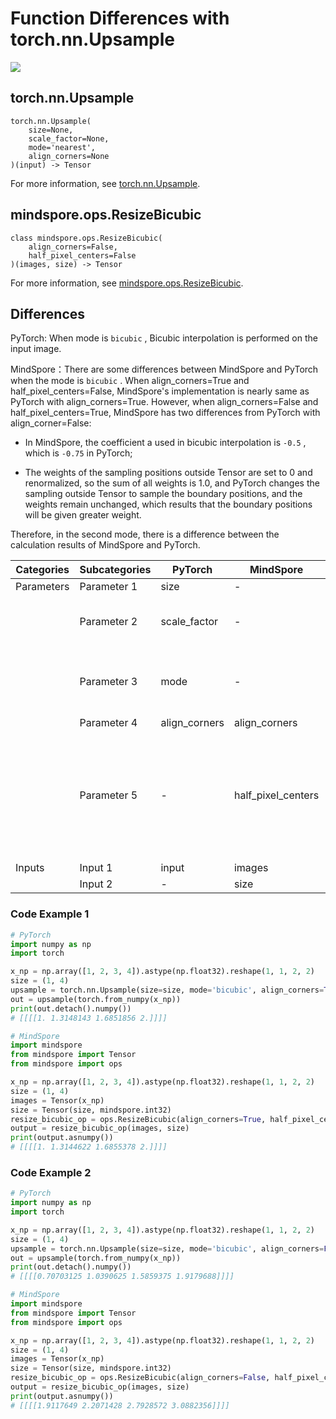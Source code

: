 # Function Differences with torch.nn.Upsample

<a href="https://gitee.com/mindspore/docs/blob/master/docs/mindspore/source_en/note/api_mapping/pytorch_diff/ResizeBicubic.md" target="_blank"><img src="https://mindspore-website.obs.cn-north-4.myhuaweicloud.com/website-images/master/resource/_static/logo_source_en.png"></a>

## torch.nn.Upsample

```text
torch.nn.Upsample(
    size=None,
    scale_factor=None,
    mode='nearest',
    align_corners=None
)(input) -> Tensor
```

For more information, see [torch.nn.Upsample](https://pytorch.org/docs/1.8.1/generated/torch.nn.Upsample.html#torch.nn.Upsample).

## mindspore.ops.ResizeBicubic

```text
class mindspore.ops.ResizeBicubic(
    align_corners=False,
    half_pixel_centers=False
)(images, size) -> Tensor
```

For more information, see [mindspore.ops.ResizeBicubic](https://mindspore.cn/docs/en/master/api_python/ops/mindspore.ops.ResizeBicubic.html#mindspore.ops.ResizeBicubic).

## Differences

PyTorch: When mode is `bicubic` , Bicubic interpolation is performed on the input image.

MindSpore：There are some differences between MindSpore and PyTorch when the mode is `bicubic` . When align_corners=True and half_pixel_centers=False, MindSpore's implementation is nearly same as PyTorch with align_corners=True. However, when align_corners=False and half_pixel_centers=True, MindSpore has two differences from PyTorch with align_corner=False:

- In MindSpore, the coefficient a used in bicubic interpolation is `-0.5` , which is `-0.75` in PyTorch;

- The weights of the sampling positions outside Tensor are set to 0 and renormalized, so the sum of all weights is 1.0, and PyTorch changes the sampling outside Tensor to sample the boundary positions, and the weights remain unchanged, which results that the boundary positions will be given greater weight.

Therefore, in the second mode, there is a difference between the calculation results of MindSpore and PyTorch.

| Categories | Subcategories  | PyTorch   | MindSpore | Differences                                   |
| ---- | ----- | --------- | --------- | ------------------------------------------------------------ |
| Parameters | Parameter 1 | size  |   -   |         -                                                   |
|      | Parameter 2 | scale_factor |   -    | Multiplier for spatial size. MindSpore does not have this feature |
|      | Parameter 3 | mode    |    -        | The upsampling algorithm. Bicubic interpolation will be applied when mode is `bicubic`  |
|      | Parameter 4 | align_corners | align_corners   |         -                                             |
|      | Parameter 5 |   -    | half_pixel_centers | In MindSpore, it's the flag of half-pixel center alignment, while PyTorch implementation with align_corners=False uses half-pixel center alignment |
| Inputs | Input 1 | input      | images    |                -                                           |
|       | Input 2 | -          | size      |                 -                                          |

### Code Example 1

```python
# PyTorch
import numpy as np
import torch

x_np = np.array([1, 2, 3, 4]).astype(np.float32).reshape(1, 1, 2, 2)
size = (1, 4)
upsample = torch.nn.Upsample(size=size, mode='bicubic', align_corners=True)
out = upsample(torch.from_numpy(x_np))
print(out.detach().numpy())
# [[[[1. 1.3148143 1.6851856 2.]]]]

# MindSpore
import mindspore
from mindspore import Tensor
from mindspore import ops

x_np = np.array([1, 2, 3, 4]).astype(np.float32).reshape(1, 1, 2, 2)
size = (1, 4)
images = Tensor(x_np)
size = Tensor(size, mindspore.int32)
resize_bicubic_op = ops.ResizeBicubic(align_corners=True, half_pixel_centers=False)
output = resize_bicubic_op(images, size)
print(output.asnumpy())
# [[[[1. 1.3144622 1.6855378 2.]]]]
```

### Code Example 2

```python
# PyTorch
import numpy as np
import torch

x_np = np.array([1, 2, 3, 4]).astype(np.float32).reshape(1, 1, 2, 2)
size = (1, 4)
upsample = torch.nn.Upsample(size=size, mode='bicubic', align_corners=False)
out = upsample(torch.from_numpy(x_np))
print(out.detach().numpy())
# [[[[0.70703125 1.0390625 1.5859375 1.9179688]]]]

# MindSpore
import mindspore
from mindspore import Tensor
from mindspore import ops

x_np = np.array([1, 2, 3, 4]).astype(np.float32).reshape(1, 1, 2, 2)
size = (1, 4)
images = Tensor(x_np)
size = Tensor(size, mindspore.int32)
resize_bicubic_op = ops.ResizeBicubic(align_corners=False, half_pixel_centers=True)
output = resize_bicubic_op(images, size)
print(output.asnumpy())
# [[[[1.9117649 2.2071428 2.7928572 3.0882356]]]]
```